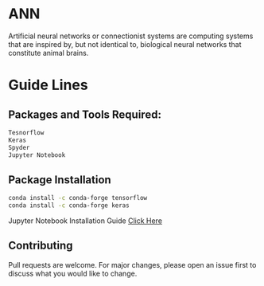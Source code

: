 # ANN
Artificial neural networks or connectionist systems are computing systems that are inspired by, but not identical to, biological neural networks that constitute animal brains.


# Guide Lines

## Packages and Tools Required:

```bash
Tesnorflow
Keras
Spyder
Jupyter Notebook
```

## Package Installation

```bash
conda install -c conda-forge tensorflow
conda install -c conda-forge keras
```
Jupyter Notebook Installation Guide [Click Here](https://jupyter.org/install)

## Contributing
Pull requests are welcome. For major changes, please open an issue first to discuss what you would like to change.
